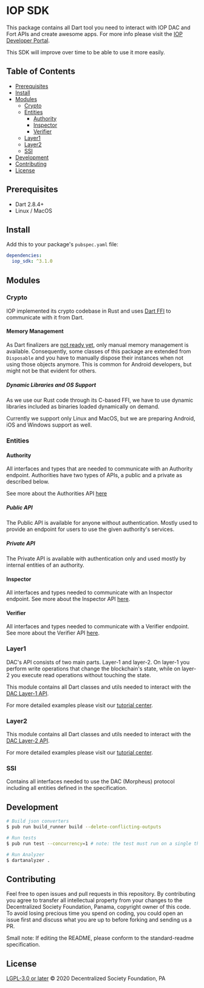 # IOP SDK

This package contains all Dart tool you need to interact with IOP DAC and Fort APIs and create awesome apps. For more info please visit the [IOP Developer Portal](https://developer.iop.global/).

This SDK will improve over time to be able to use it more easily.

## Table of Contents <!-- omit in toc -->

- [Prerequisites](#prerequisites)
- [Install](#install)
- [Modules](#modules)
  - [Crypto](#crypto)
  - [Entities](#entities)
    - [Authority](#authority)
    - [Inspector](#inspector)
    - [Verifier](#verifier)
  - [Layer1](#layer1)
  - [Layer2](#layer2)
  - [SSI](#ssi)
- [Development](#development)
- [Contributing](#contributing)
- [License](#license)

## Prerequisites

- Dart 2.8.4+
- Linux / MacOS

## Install

Add this to your package's `pubspec.yaml` file:

```yaml
dependencies:
  iop_sdk: ^3.1.0
```

## Modules

### Crypto

IOP implemented its crypto codebase in Rust and uses [Dart FFI](https://dart.dev/guides/libraries/c-interop) to communicate with it from Dart.

#### Memory Management

As Dart finalizers are [not ready yet](https://github.com/dart-lang/sdk/issues/35770), only manual memory management is available. Consequently, some classes of this package are extended from `Disposable` and you have to manually dispose their instances when not using those objects anymore. This is common for Android developers, but might not be that evident for others.

##### Dynamic Libraries and OS Support

As we use our Rust code through its C-based FFI, we have to use dynamic libraries included as binaries loaded dynamically on demand.

Currently we support only Linux and MacOS, but we are preparing Android, iOS and Windows support as well.

### Entities

#### Authority

All interfaces and types that are needed to communicate with an Authority endpoint. Authorities have two types of APIs, a public and a private as described below.

See more about the Authorities API [here](https://developer.iop.global/#/api/authority_api)

##### Public API

The Public API is available for anyone without authentication. Mostly used to provide an endpoint for users to use the given authority's services.

##### Private API

The Private API is available with authentication only and used mostly by internal entities of an authority.

#### Inspector

All interfaces and types needed to communicate with an Inspector endpoint. See more about the Inspector API [here](https://developer.iop.global/#/api/inspector_api).

#### Verifier

All interfaces and types needed to communicate with a Verifier endpoint. See more about the Verifier API [here](https://developer.iop.global/#/api/verifier_api).

### Layer1

DAC's API consists of two main parts. Layer-1 and layer-2. On layer-1 you perform write operations that change the blockchain's state, while on layer-2 you execute read operations without touching the state.

This module contains all Dart classes and utils needed to interact with the [DAC Layer-1 API](https://developer.iop.global/#/api/layer1_api). 

For more detailed examples please visit our [tutorial center](https://developer.iop.global/#/sdk/dac?id=tutorial-center).

### Layer2

This module contains all Dart classes and utils needed to interact with the [DAC Layer-2 API](https://developer.iop.global/#/api/layer2_api). 

For more detailed examples please visit our [tutorial center](https://developer.iop.global/#/sdk/dac?id=tutorial-center).

### SSI

Contains all interfaces needed to use the DAC (Morpheus) protocol including all entities defined in the specification.

## Development

```bash
# Build json converters
$ pub run build_runner build --delete-conflicting-outputs
```

```bash
# Run tests
$ pub run test --concurrency=1 # note: the test must run on a single thread becaus of nonce generation
```

```bash
# Run Analyzer
$ dartanalyzer .
```

## Contributing

Feel free to open issues and pull requests in this repository. By contributing you agree to transfer all intellectual property from your changes to the Decentralized Society Foundation, Panama, copyright owner of this code. To avoid losing precious time you spend on coding, you could open an issue first and discuss what you are up to before forking and sending us a PR.

Small note: If editing the README, please conform to the standard-readme specification.

## License

[LGPL-3.0 or later](https://spdx.org/licenses/LGPL-3.0-or-later) © 2020 Decentralized Society Foundation, PA
